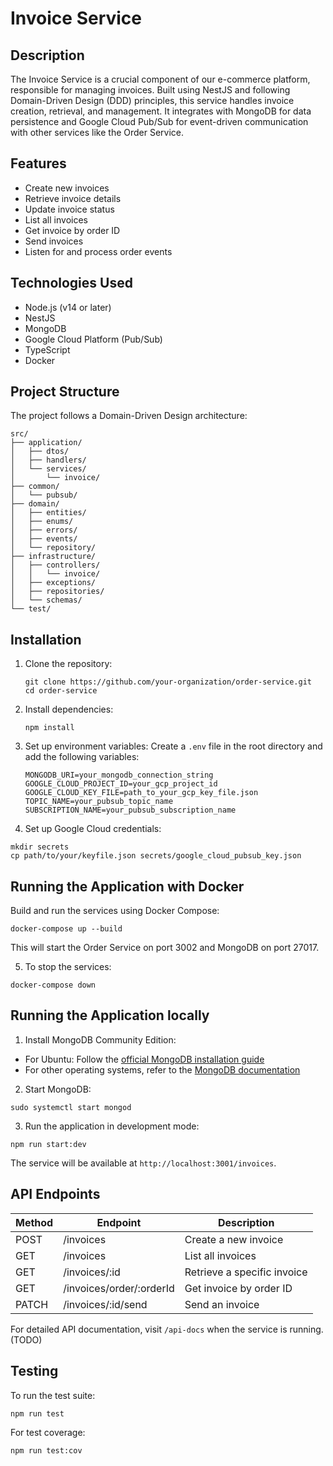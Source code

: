 # Invoice Service

## Description

The Invoice Service is a crucial component of our e-commerce platform, responsible for managing invoices. Built using NestJS and following Domain-Driven Design (DDD) principles, this service handles invoice creation, retrieval, and management. It integrates with MongoDB for data persistence and Google Cloud Pub/Sub for event-driven communication with other services like the Order Service.

## Features

- Create new invoices
- Retrieve invoice details
- Update invoice status
- List all invoices
- Get invoice by order ID
- Send invoices
- Listen for and process order events

## Technologies Used

- Node.js (v14 or later)
- NestJS
- MongoDB
- Google Cloud Platform (Pub/Sub)
- TypeScript
- Docker

## Project Structure

The project follows a Domain-Driven Design architecture:

```
src/
├── application/
│   ├── dtos/
│   ├── handlers/
│   └── services/
│       └── invoice/
├── common/
│   └── pubsub/
├── domain/
│   ├── entities/
│   ├── enums/
│   ├── errors/
│   ├── events/
│   └── repository/
├── infrastructure/
│   ├── controllers/
│   │   └── invoice/
│   ├── exceptions/
│   ├── repositories/
│   └── schemas/
└── test/
```


## Installation

1. Clone the repository:
   ```
   git clone https://github.com/your-organization/order-service.git
   cd order-service
   ```

2. Install dependencies:
   ```
   npm install
   ```

3. Set up environment variables:
   Create a `.env` file in the root directory and add the following variables:
   ```
   MONGODB_URI=your_mongodb_connection_string
   GOOGLE_CLOUD_PROJECT_ID=your_gcp_project_id
   GOOGLE_CLOUD_KEY_FILE=path_to_your_gcp_key_file.json
   TOPIC_NAME=your_pubsub_topic_name
   SUBSCRIPTION_NAME=your_pubsub_subscription_name
   ```
4. Set up Google Cloud credentials:
```
mkdir secrets
cp path/to/your/keyfile.json secrets/google_cloud_pubsub_key.json
```

## Running the Application with Docker

Build and run the services using Docker Compose:
```
docker-compose up --build
```


This will start the Order Service on port 3002 and MongoDB on port 27017.

5. To stop the services:

```
docker-compose down
```

## Running the Application locally

1. Install MongoDB Community Edition:
- For Ubuntu: Follow the [official MongoDB installation guide](https://docs.mongodb.com/manual/tutorial/install-mongodb-on-ubuntu/)
- For other operating systems, refer to the [MongoDB documentation](https://docs.mongodb.com/manual/installation/)

2. Start MongoDB:

```
sudo systemctl start mongod
```

3. Run the application in development mode:
```
npm run start:dev
```

The service will be available at `http://localhost:3001/invoices`.

## API Endpoints

| Method | Endpoint | Description |
|--------|----------|-------------|
| POST   | /invoices | Create a new invoice |
| GET    | /invoices | List all invoices |
| GET    | /invoices/:id | Retrieve a specific invoice |
| GET    | /invoices/order/:orderId | Get invoice by order ID |
| PATCH  | /invoices/:id/send | Send an invoice |

For detailed API documentation, visit `/api-docs` when the service is running. (TODO)

## Testing

To run the test suite:

```
npm run test
```

For test coverage:

```
npm run test:cov
```
